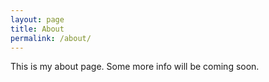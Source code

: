 ```yaml
---
layout: page
title: About
permalink: /about/
---
```


This is my about page. Some more info will be coming soon.
